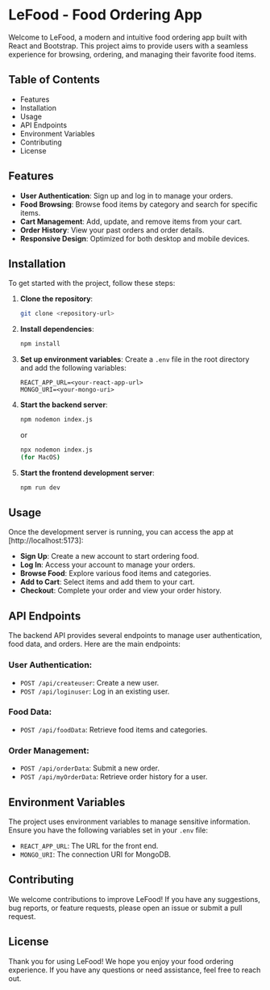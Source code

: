 # LeFood - Food Ordering App

Welcome to LeFood, a modern and intuitive food ordering app built with React and Bootstrap. This project aims to provide users with a seamless experience for browsing, ordering, and managing their favorite food items.

## Table of Contents
- Features
- Installation
- Usage
- API Endpoints
- Environment Variables
- Contributing
- License

## Features
- **User Authentication**: Sign up and log in to manage your orders.
- **Food Browsing**: Browse food items by category and search for specific items.
- **Cart Management**: Add, update, and remove items from your cart.
- **Order History**: View your past orders and order details.
- **Responsive Design**: Optimized for both desktop and mobile devices.

## Installation
To get started with the project, follow these steps:

1. **Clone the repository**:
    ```bash
    git clone <repository-url>
    ```

2. **Install dependencies**:
    ```bash
    npm install
    ```

3. **Set up environment variables**: Create a `.env` file in the root directory and add the following variables:
    ```env
    REACT_APP_URL=<your-react-app-url>
    MONGO_URI=<your-mongo-uri>
    ```

4. **Start the backend server**:
    ```bash
    npm nodemon index.js
    ```
    or
    ```bash
    npx nodemon index.js
    (for MacOS)
    ```

5. **Start the frontend development server**:
    ```bash
    npm run dev
    ```

## Usage
Once the development server is running, you can access the app at [http://localhost:5173]:

- **Sign Up**: Create a new account to start ordering food.
- **Log In**: Access your account to manage your orders.
- **Browse Food**: Explore various food items and categories.
- **Add to Cart**: Select items and add them to your cart.
- **Checkout**: Complete your order and view your order history.

## API Endpoints
The backend API provides several endpoints to manage user authentication, food data, and orders. Here are the main endpoints:

### User Authentication:
- `POST /api/createuser`: Create a new user.
- `POST /api/loginuser`: Log in an existing user.

### Food Data:
- `POST /api/foodData`: Retrieve food items and categories.

### Order Management:
- `POST /api/orderData`: Submit a new order.
- `POST /api/myOrderData`: Retrieve order history for a user.

## Environment Variables
The project uses environment variables to manage sensitive information. Ensure you have the following variables set in your `.env` file:

- `REACT_APP_URL`: The URL for the front end.
- `MONGO_URI`: The connection URI for MongoDB.

## Contributing
We welcome contributions to improve LeFood! If you have any suggestions, bug reports, or feature requests, please open an issue or submit a pull request.

## License

Thank you for using LeFood! We hope you enjoy your food ordering experience. If you have any questions or need assistance, feel free to reach out.
